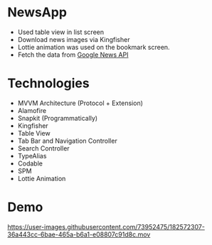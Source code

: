 # NewsApp

- Used table view in list screen
- Download news images via Kingfisher
- Lottie animation was used on the bookmark screen.
- Fetch the data from <a href="https://newsapi.org/s/google-news-api">Google News API</a>

 
# Technologies

- MVVM Architecture (Protocol + Extension)
- Alamofire
- Snapkit (Programmatically)
- Kingfisher
- Table View
- Tab Bar and Navigation Controller
- Search Controller
- TypeAlias
- Codable
- SPM
- Lottie Animation

# Demo

https://user-images.githubusercontent.com/73952475/182572307-36a443cc-6bae-465a-b6a1-e08807c91d8c.mov
 
